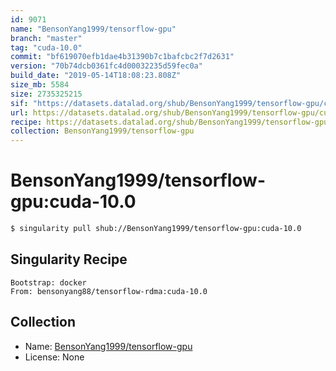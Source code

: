 ```yaml
---
id: 9071
name: "BensonYang1999/tensorflow-gpu"
branch: "master"
tag: "cuda-10.0"
commit: "bf619070efb1dae4b31390b7c1bafcbc2f7d2631"
version: "70b74dcb0361fc4d00032235d59fec0a"
build_date: "2019-05-14T18:08:23.808Z"
size_mb: 5584
size: 2735325215
sif: "https://datasets.datalad.org/shub/BensonYang1999/tensorflow-gpu/cuda-10.0/2019-05-14-bf619070-70b74dcb/70b74dcb0361fc4d00032235d59fec0a.simg"
url: https://datasets.datalad.org/shub/BensonYang1999/tensorflow-gpu/cuda-10.0/2019-05-14-bf619070-70b74dcb/
recipe: https://datasets.datalad.org/shub/BensonYang1999/tensorflow-gpu/cuda-10.0/2019-05-14-bf619070-70b74dcb/Singularity
collection: BensonYang1999/tensorflow-gpu
---
```


# BensonYang1999/tensorflow-gpu:cuda-10.0

```bash
$ singularity pull shub://BensonYang1999/tensorflow-gpu:cuda-10.0
```

## Singularity Recipe

```singularity
Bootstrap: docker
From: bensonyang88/tensorflow-rdma:cuda-10.0
```

## Collection

 - Name: [BensonYang1999/tensorflow-gpu](https://github.com/BensonYang1999/tensorflow-gpu)
 - License: None

